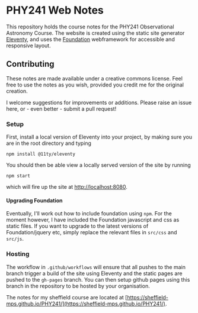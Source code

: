# PHY241 Web Notes

This repository holds the course notes for the PHY241 Observational Astronomy Course. The website is created using the static site generator [Eleventy](https://www.11ty.dev), and uses the [Foundation](https://get.foundation/index.html) webframework for accessible and responsive layout. 

## Contributing
These notes are made available under a creative commons license. Feel free to use the notes as you wish, provided you credit me for the original creation.

I welcome suggestions for improvements or additions. Please raise an issue here, or - even better - submit a pull request!

### Setup
First, install a local version of Eleventy into your project, by making sure you are in the root directory and typing

```
npm install @11ty/eleventy
```

You should then be able view a locally served version of the site by running

```
npm start
```

which will fire up the site at [http://localhost:8080](http://localhost:8080).

#### Upgrading Foundation

Eventually, I'll work out how to include foundation using `npm`. For the moment however, I have included the Foundation javascript and css as static files. If you want to upgrade to the latest versions of Foundation/jquery etc, simply replace the relevant files in `src/css` and `src/js`.

### Hosting
The workflow in `.github/workflows` will ensure that all pushes to the main branch trigger a build
of the site using Eleventy and the static pages are pushed to the `gh-pages` branch. You can then setup github pages using this branch in the repository to be hosted by your organisation.

The notes for my sheffield course are located at [https://sheffield-mps.github.io/PHY241/](https://sheffield-mps.github.io/PHY241/).
